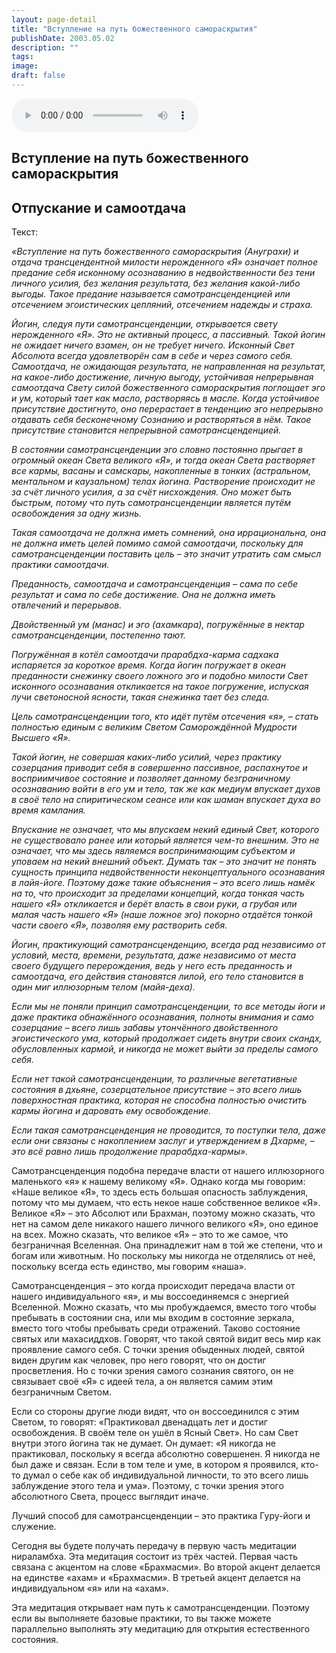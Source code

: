 ```yaml
---
layout: page-detail
title: "Вступление на путь божественного самораскрытия"
publishDate: 2003.05.02
description: ""
tags:
image:
draft: false
---
```


<audio title="2003.05.02 - Вступление на путь божественного самораскрытия.mp3" src="/upload/iblock/ef9/ef9b60fc3017e5801c671a77dc974573.mp3" controls=""></audio>

## **Вступление на путь божественного самораскрытия**
## **Отпускание и самоотдача**
 Текст:

_«Вступление на путь божественного самораскрытия (Ануграхи) и отдача трансцендентной милости нерожденного «Я» означает полное предание себя исконному осознаванию в недвойственности без тени личного усилия, без желания результата, без желания какой-либо выгоды. Такое предание называется самотрансценденцией или отсечением эгоистических цепляний, отсечением надежды и страха._ 

_Йогин, следуя пути самотрансценденции, открывается свету нерожденного «Я». Это не активный процесс, а пассивный. Такой йогин не ожидает ничего взамен, он не требует ничего. Исконный Свет Абсолюта всегда удовлетворён сам в себе и через самого себя. Самоотдача, не ожидающая результата, не направленная на результат, на какое-либо достижение, личную выгоду, устойчивая непрерывная самоотдача Свету силой божественного самораскрытия поглощает эго и ум, который тает как масло, растворяясь в масле. Когда устойчивое присутствие достигнуто, оно перерастает в тенденцию эго непрерывно отдавать себя бесконечному Сознанию и растворяться в нём. Такое присутствие становится непрерывной самотрансценденцией._ 

  
_В состоянии самотрансценденции эго словно постоянно прыгает в огромный океан Света великого «Я», и тогда океан Света растворяет все кармы, васаны и самскары, накопленные в тонких (астральном, ментальном и каузальном) телах йогина. Растворение происходит не за счёт личного усилия, а за счёт нисхождения. Оно может быть быстрым, потому что путь самотрансценденции является путём освобождения за одну жизнь._ 

  
_Такая самоотдача не должна иметь сомнений, она иррациональна, она не должна иметь целей помимо самой самоотдачи, поскольку для самотрансценденции поставить цель – это значит утратить сам смысл практики самоотдачи._ 

 _Преданность, самоотдача и самотрансценденция – сама по себе результат и сама по себе достижение. Она не должна иметь отвлечений и перерывов._ 

 _Двойственный ум (манас) и эго (ахамкара), погружённые в нектар самотрансценденции, постепенно тают._ 

 _Погружённая в котёл самоотдачи прарабдха-карма садхака испаряется за короткое время. Когда йогин погружает в океан преданности снежинку своего ложного эго и подобно милости Свет исконного осознавания откликается на такое погружение, испуская лучи светоносной ясности, такая снежинка тает без следа._ 

 _Цель самотрансценденции того, кто идёт путём отсечения «я», – стать полностью единым с великим Светом Саморождённой Мудрости Высшего «Я»._ 

  
_Такой йогин, не совершая каких-либо усилий, через практику созерцания приводит себя в совершенно пассивное, распахнутое и восприимчивое состояние и позволяет данному безграничному осознаванию войти в его ум и тело, так же как медиум впускает духов в своё тело на спиритическом сеансе или как шаман впускает духа во время камлания._ 

  
_Впускание не означает, что мы впускаем некий единый Свет, которого не существовало ранее или который является чем-то внешним. Это не означает, что мы здесь являемся воспринимающим субъектом и уповаем на некий внешний объект. Думать так – это значит не понять сущность принципа недвойственности неконцептуального осознавания в лайя-йоге. Поэтому даже такие объяснения – это всего лишь намёк на то, что происходит за пределами концепций, когда тонкая часть нашего «Я» откликается и берёт власть в свои руки, а грубая или малая часть нашего «Я» (наше ложное эго) покорно отдаётся тонкой части своего «Я», позволяя ему растворить себя._ 

  
 _Йогин, практикующий самотрансценденцию, всегда рад независимо от условий, места, времени, результата, даже независимо от места своего будущего перерождения, ведь у него есть преданность и самоотдача, его действия становятся лилой, его тело становится в один миг иллюзорным телом (майя-деха)._ 

  
 _Если мы не поняли принцип самотрансценденции, то все методы йоги и даже практика обнажённого осознавания, полноты внимания и само созерцание – всего лишь забавы утончённого двойственного эгоистического ума, который продолжает сидеть внутри своих скандх, обусловленных кармой, и никогда не может выйти за пределы самого себя._ 

  
 _Если нет такой самотрансценденции, то различные вегетативные состояния в дхьяне, созерцательное присутствие – это всего лишь поверхностная практика, которая не способна полностью очистить кармы йогина и даровать ему освобождение._ 

  
 _Если такая самотрансценденция не проводится, то поступки тела, даже если они связаны с накоплением заслуг и утверждением в Дхарме, – это всё равно лишь продолжение прарабдха-кармы»._ 

  
 Самотрансценденция подобна передаче власти от нашего иллюзорного маленького «я» к нашему великому «Я». Однако когда мы говорим: «Наше великое «Я», то здесь есть большая опасность заблуждения, потому что мы думаем, что есть некое наше собственное великое «Я». Великое «Я» – это Абсолют или Брахман, поэтому можно сказать, что нет на самом деле никакого нашего личного великого «Я», оно единое на всех. Можно сказать, что великое «Я» – это то же самое, что безграничная Вселенная. Она принадлежит нам в той же степени, что и богам или животным. Но поскольку мы никогда не отделялись от неё, поскольку всегда есть единство, мы говорим «наша».

  
 Самотрансценденция – это когда происходит передача власти от нашего индивидуального «я», и мы воссоединяемся с энергией Вселенной. Можно сказать, что мы пробуждаемся, вместо того чтобы пребывать в состоянии сна, или мы входим в состояние зеркала, вместо того чтобы пребывать среди отражений. Таково состояние святых или махасиддхов. Говорят, что такой святой видит весь мир как проявление самого себя. С точки зрения обыденных людей, святой виден другим как человек, про него говорят, что он достиг просветления. Но с точки зрения самого сознания святого, он не связывает своё «Я» с идеей тела, а он является самим этим безграничным Светом.

  
 Если со стороны другие люди видят, что он воссоединился с этим Светом, то говорят: «Практиковал двенадцать лет и достиг освобождения. В своём теле он ушёл в Ясный Свет». Но сам Свет внутри этого йогина так не думает. Он думает: «Я никогда не практиковал, поскольку я всегда абсолютно совершенен. Я никогда не был даже и связан. Если в том теле и уме, в котором я проявился, кто-то думал о себе как об индивидуальной личности, то это всего лишь заблуждение этого тела и ума». Поэтому, с точки зрения этого абсолютного Света, процесс выглядит иначе.

  
 Лучший способ для самотрансценденции – это практика Гуру-йоги и служение.

  
 Сегодня вы будете получать передачу в первую часть медитации нираламбха. Эта медитация состоит из трёх частей. Первая часть связана с акцентом на слове «Брахмасми». Во второй акцент делается на единстве «ахам» и «Брахмасми». В третьей акцент делается на индивидуальном «я» или на «ахам».

  
 Эта медитация открывает нам путь к самотрансценденции. Поэтому если вы выполняете базовые практики, то вы также можете параллельно выполнять эту медитацию для открытия естественного состояния.
  
  
